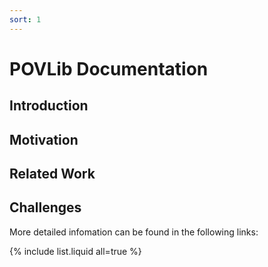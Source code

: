 ```yaml
---
sort: 1
---
```


# POVLib Documentation


## Introduction



## Motivation

## Related Work

## Challenges


More detailed infomation can be found in the following links:

{% include list.liquid all=true %}
